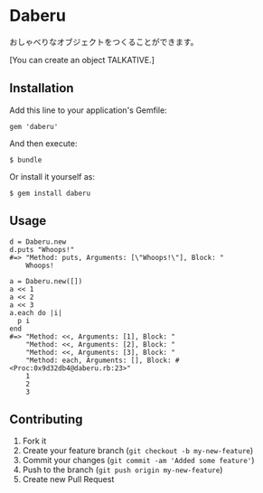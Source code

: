 # Daberu

おしゃべりなオブジェクトをつくることができます。

[You can create an object TALKATIVE.]

## Installation

Add this line to your application's Gemfile:

    gem 'daberu'

And then execute:

    $ bundle

Or install it yourself as:

    $ gem install daberu

## Usage

    d = Daberu.new
    d.puts "Whoops!"
    #=> "Method: puts, Arguments: [\"Whoops!\"], Block: "
        Whoops!

    a = Daberu.new([])
    a << 1
    a << 2
    a << 3
    a.each do |i|
      p i
    end
    #=> "Method: <<, Arguments: [1], Block: "
        "Method: <<, Arguments: [2], Block: "
        "Method: <<, Arguments: [3], Block: "
        "Method: each, Arguments: [], Block: #<Proc:0x9d32db4@daberu.rb:23>"
        1
        2
        3

## Contributing

1. Fork it
2. Create your feature branch (`git checkout -b my-new-feature`)
3. Commit your changes (`git commit -am 'Added some feature'`)
4. Push to the branch (`git push origin my-new-feature`)
5. Create new Pull Request
